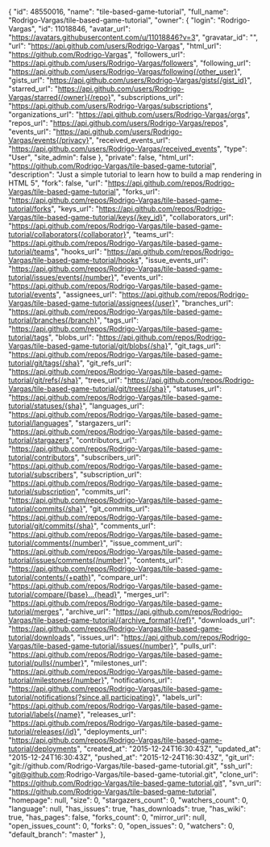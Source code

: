 {
    "id": 48550016,
    "name": "tile-based-game-tutorial",
    "full_name": "Rodrigo-Vargas/tile-based-game-tutorial",
    "owner": {
      "login": "Rodrigo-Vargas",
      "id": 11018846,
      "avatar_url": "https://avatars.githubusercontent.com/u/11018846?v=3",
      "gravatar_id": "",
      "url": "https://api.github.com/users/Rodrigo-Vargas",
      "html_url": "https://github.com/Rodrigo-Vargas",
      "followers_url": "https://api.github.com/users/Rodrigo-Vargas/followers",
      "following_url": "https://api.github.com/users/Rodrigo-Vargas/following{/other_user}",
      "gists_url": "https://api.github.com/users/Rodrigo-Vargas/gists{/gist_id}",
      "starred_url": "https://api.github.com/users/Rodrigo-Vargas/starred{/owner}{/repo}",
      "subscriptions_url": "https://api.github.com/users/Rodrigo-Vargas/subscriptions",
      "organizations_url": "https://api.github.com/users/Rodrigo-Vargas/orgs",
      "repos_url": "https://api.github.com/users/Rodrigo-Vargas/repos",
      "events_url": "https://api.github.com/users/Rodrigo-Vargas/events{/privacy}",
      "received_events_url": "https://api.github.com/users/Rodrigo-Vargas/received_events",
      "type": "User",
      "site_admin": false
    },
    "private": false,
    "html_url": "https://github.com/Rodrigo-Vargas/tile-based-game-tutorial",
    "description": "Just a simple tutorial to learn how to build a map rendering in HTML 5",
    "fork": false,
    "url": "https://api.github.com/repos/Rodrigo-Vargas/tile-based-game-tutorial",
    "forks_url": "https://api.github.com/repos/Rodrigo-Vargas/tile-based-game-tutorial/forks",
    "keys_url": "https://api.github.com/repos/Rodrigo-Vargas/tile-based-game-tutorial/keys{/key_id}",
    "collaborators_url": "https://api.github.com/repos/Rodrigo-Vargas/tile-based-game-tutorial/collaborators{/collaborator}",
    "teams_url": "https://api.github.com/repos/Rodrigo-Vargas/tile-based-game-tutorial/teams",
    "hooks_url": "https://api.github.com/repos/Rodrigo-Vargas/tile-based-game-tutorial/hooks",
    "issue_events_url": "https://api.github.com/repos/Rodrigo-Vargas/tile-based-game-tutorial/issues/events{/number}",
    "events_url": "https://api.github.com/repos/Rodrigo-Vargas/tile-based-game-tutorial/events",
    "assignees_url": "https://api.github.com/repos/Rodrigo-Vargas/tile-based-game-tutorial/assignees{/user}",
    "branches_url": "https://api.github.com/repos/Rodrigo-Vargas/tile-based-game-tutorial/branches{/branch}",
    "tags_url": "https://api.github.com/repos/Rodrigo-Vargas/tile-based-game-tutorial/tags",
    "blobs_url": "https://api.github.com/repos/Rodrigo-Vargas/tile-based-game-tutorial/git/blobs{/sha}",
    "git_tags_url": "https://api.github.com/repos/Rodrigo-Vargas/tile-based-game-tutorial/git/tags{/sha}",
    "git_refs_url": "https://api.github.com/repos/Rodrigo-Vargas/tile-based-game-tutorial/git/refs{/sha}",
    "trees_url": "https://api.github.com/repos/Rodrigo-Vargas/tile-based-game-tutorial/git/trees{/sha}",
    "statuses_url": "https://api.github.com/repos/Rodrigo-Vargas/tile-based-game-tutorial/statuses/{sha}",
    "languages_url": "https://api.github.com/repos/Rodrigo-Vargas/tile-based-game-tutorial/languages",
    "stargazers_url": "https://api.github.com/repos/Rodrigo-Vargas/tile-based-game-tutorial/stargazers",
    "contributors_url": "https://api.github.com/repos/Rodrigo-Vargas/tile-based-game-tutorial/contributors",
    "subscribers_url": "https://api.github.com/repos/Rodrigo-Vargas/tile-based-game-tutorial/subscribers",
    "subscription_url": "https://api.github.com/repos/Rodrigo-Vargas/tile-based-game-tutorial/subscription",
    "commits_url": "https://api.github.com/repos/Rodrigo-Vargas/tile-based-game-tutorial/commits{/sha}",
    "git_commits_url": "https://api.github.com/repos/Rodrigo-Vargas/tile-based-game-tutorial/git/commits{/sha}",
    "comments_url": "https://api.github.com/repos/Rodrigo-Vargas/tile-based-game-tutorial/comments{/number}",
    "issue_comment_url": "https://api.github.com/repos/Rodrigo-Vargas/tile-based-game-tutorial/issues/comments{/number}",
    "contents_url": "https://api.github.com/repos/Rodrigo-Vargas/tile-based-game-tutorial/contents/{+path}",
    "compare_url": "https://api.github.com/repos/Rodrigo-Vargas/tile-based-game-tutorial/compare/{base}...{head}",
    "merges_url": "https://api.github.com/repos/Rodrigo-Vargas/tile-based-game-tutorial/merges",
    "archive_url": "https://api.github.com/repos/Rodrigo-Vargas/tile-based-game-tutorial/{archive_format}{/ref}",
    "downloads_url": "https://api.github.com/repos/Rodrigo-Vargas/tile-based-game-tutorial/downloads",
    "issues_url": "https://api.github.com/repos/Rodrigo-Vargas/tile-based-game-tutorial/issues{/number}",
    "pulls_url": "https://api.github.com/repos/Rodrigo-Vargas/tile-based-game-tutorial/pulls{/number}",
    "milestones_url": "https://api.github.com/repos/Rodrigo-Vargas/tile-based-game-tutorial/milestones{/number}",
    "notifications_url": "https://api.github.com/repos/Rodrigo-Vargas/tile-based-game-tutorial/notifications{?since,all,participating}",
    "labels_url": "https://api.github.com/repos/Rodrigo-Vargas/tile-based-game-tutorial/labels{/name}",
    "releases_url": "https://api.github.com/repos/Rodrigo-Vargas/tile-based-game-tutorial/releases{/id}",
    "deployments_url": "https://api.github.com/repos/Rodrigo-Vargas/tile-based-game-tutorial/deployments",
    "created_at": "2015-12-24T16:30:43Z",
    "updated_at": "2015-12-24T16:30:43Z",
    "pushed_at": "2015-12-24T16:30:43Z",
    "git_url": "git://github.com/Rodrigo-Vargas/tile-based-game-tutorial.git",
    "ssh_url": "git@github.com:Rodrigo-Vargas/tile-based-game-tutorial.git",
    "clone_url": "https://github.com/Rodrigo-Vargas/tile-based-game-tutorial.git",
    "svn_url": "https://github.com/Rodrigo-Vargas/tile-based-game-tutorial",
    "homepage": null,
    "size": 0,
    "stargazers_count": 0,
    "watchers_count": 0,
    "language": null,
    "has_issues": true,
    "has_downloads": true,
    "has_wiki": true,
    "has_pages": false,
    "forks_count": 0,
    "mirror_url": null,
    "open_issues_count": 0,
    "forks": 0,
    "open_issues": 0,
    "watchers": 0,
    "default_branch": "master"
  },